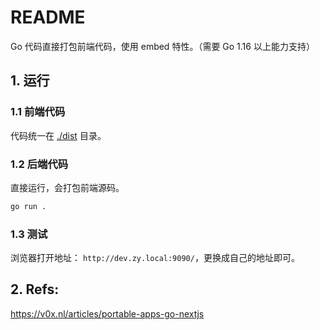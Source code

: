 # README

Go 代码直接打包前端代码，使用 embed 特性。（需要 Go 1.16 以上能力支持）


## 1. 运行

### 1.1 前端代码

代码统一在 [./dist](./dist/) 目录。

### 1.2 后端代码

直接运行，会打包前端源码。

```bash
go run .
```

### 1.3 测试

浏览器打开地址： `http://dev.zy.local:9090/`，更换成自己的地址即可。



## 2. Refs:

https://v0x.nl/articles/portable-apps-go-nextjs
